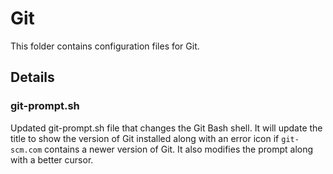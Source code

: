 # Git
This folder contains configuration files for Git.
## Details
### git-prompt.sh
Updated git-prompt.sh file that changes the Git Bash shell.
It will update the title to show the version of Git installed
along with an error icon if ```git-scm.com``` contains a newer
version of Git.  It also modifies the prompt along with a better
cursor.
